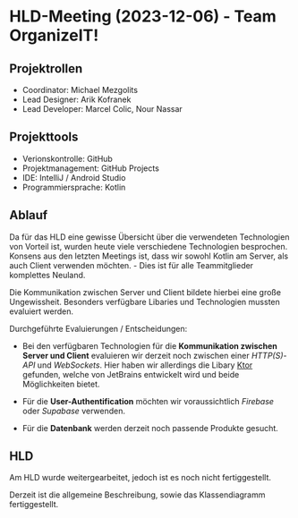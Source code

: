 # HLD-Meeting (2023-12-06) - Team OrganizeIT!

## Projektrollen

* Coordinator: Michael Mezgolits
* Lead Designer: Arik Kofranek
* Lead Developer: Marcel Colic, Nour Nassar

## Projekttools

* Verionskontrolle: GitHub
* Projektmanagement: GitHub Projects
* IDE: IntelliJ / Android Studio
* Programmiersprache: Kotlin

## Ablauf

Da für das HLD eine gewisse Übersicht über die verwendeten Technologien von Vorteil ist, wurden heute viele verschiedene Technologien besprochen. Konsens aus den letzten Meetings ist, dass wir sowohl Kotlin am Server, als auch Client verwenden möchten. - Dies ist für alle Teammitglieder komplettes Neuland.

Die Kommunikation zwischen Server und Client bildete hierbei eine große Ungewissheit. Besonders verfügbare Libaries und Technologien mussten evaluiert werden.

Durchgeführte Evaluierungen / Entscheidungen:

* Bei den verfügbaren Technologien für die **Kommunikation zwischen Server und Client** evaluieren wir derzeit noch zwischen einer *HTTP(S)-API* und *WebSockets*. Hier haben wir allerdings die Libary [Ktor](https://ktor.io/) gefunden, welche von JetBrains entwickelt wird und beide Möglichkeiten bietet.

* Für die **User-Authentification** möchten wir voraussichtlich *Firebase* oder *Supabase* verwenden.

* Für die **Datenbank** werden derzeit noch passende Produkte gesucht.

## HLD

Am HLD wurde weitergearbeitet, jedoch ist es noch nicht fertiggestellt.

Derzeit ist die allgemeine Beschreibung, sowie das Klassendiagramm fertiggestellt.
